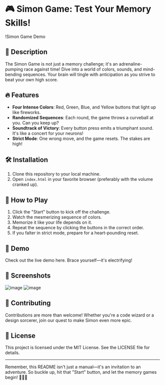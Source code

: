 # 🎮 Simon Game: Test Your Memory Skills!

!Simon Game Demo

## 🚀 Description

The Simon Game is not just a memory challenge; it's an adrenaline-pumping race against time! Dive into a world of colors, sounds, and mind-bending sequences. Your brain will tingle with anticipation as you strive to beat your own high score.

## 🔥 Features

- **Four Intense Colors**: Red, Green, Blue, and Yellow buttons that light up like fireworks.
- **Randomized Sequences**: Each round, the game throws a curveball at you. Can you keep up?
- **Soundtrack of Victory**: Every button press emits a triumphant sound. It's like a concert for your neurons!
- **Strict Mode**: One wrong move, and the game resets. The stakes are high!

## 🛠️ Installation

1. Clone this repository to your local machine.
2. Open `index.html` in your favorite browser (preferably with the volume cranked up).

## 🎯 How to Play

1. Click the "Start" button to kick off the challenge.
2. Watch the mesmerizing sequence of colors.
3. Memorize it like your life depends on it.
4. Repeat the sequence by clicking the buttons in the correct order.
5. If you falter in strict mode, prepare for a heart-pounding reset.

## 🌟 Demo

Check out the live demo here. Brace yourself—it's electrifying!

## 📸 Screenshots

![image](https://github.com/aayush-017868/Simon-Game/assets/119842199/096aa353-577a-4f63-95d2-12cf28ca99da)
![image](https://github.com/aayush-017868/Simon-Game/assets/119842199/07187e53-c3d7-43c7-9bf0-01e062d8fa1d)


## 🤝 Contributing

Contributions are more than welcome! Whether you're a code wizard or a design sorcerer, join our quest to make Simon even more epic.

## 📜 License

This project is licensed under the MIT License. See the LICENSE file for details.

---

Remember, this README isn't just a manual—it's an invitation to an adventure. So buckle up, hit that "Start" button, and let the memory games begin! 🌟🔥🎉
